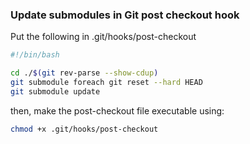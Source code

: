 ### Update submodules in Git post checkout hook

Put the following in .git/hooks/post-checkout

```sh
#!/bin/bash

cd ./$(git rev-parse --show-cdup)
git submodule foreach git reset --hard HEAD
git submodule update
```

then, make the post-checkout file executable using:

```sh
chmod +x .git/hooks/post-checkout
```
